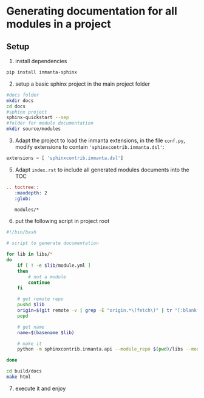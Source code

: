 # Generating documentation for all modules in a project

## Setup

1. install dependencies

```bash
pip install inmanta-sphinx
```

2. setup a basic sphinx project in the main project folder

```bash
#docs folder
mkdir docs
cd docs
#sphinx project
sphinx-quickstart --sep
#folder for module documentation
mkdir source/modules
```

3. Adapt the project to load the inmanta extensions, in the file `conf.py`, modify extensions to contain `'sphinxcontrib.inmanta.dsl'`:

```python
extensions = [ 'sphinxcontrib.inmanta.dsl']
```

5. Adapt `index.rst` to include all generated modules documents into the TOC

```reStructuredText
.. toctree::
   :maxdepth: 2
   :glob:

   modules/*
```

6. put the following script in project root

```bash
#!/bin/bash

# script to generate documentation

for lib in libs/*
do
    if [ ! -e $lib/module.yml ]
    then
        # not a module
        continue
    fi

    # get remote repo
    pushd $lib
    origin=$(git remote -v | grep -E "origin.*\(fetch\)" | tr "[:blank:]" " "  | cut -d " " -f 2)
    popd

    # get name
    name=$(basename $lib)

    # make it
    python -m sphinxcontrib.inmanta.api --module_repo $(pwd)/libs --module $name --source-repo $origin --file docs/source/modules/$name.rst

done

cd build/docs
make html
```

7. execute it and enjoy

